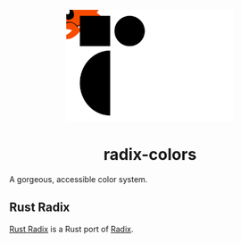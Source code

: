 <p align="center">
    <a href="../../logo.svg" alt="Rust Radix logo">
        <img src="../../logo.svg" width="300" height="200">
    </a>
</p>

<h1 align="center">radix-colors</h1>

A gorgeous, accessible color system.

## Rust Radix

[Rust Radix](https://github.com/NixySoftware/radix) is a Rust port of [Radix](https://www.radix-ui.com/colors).
